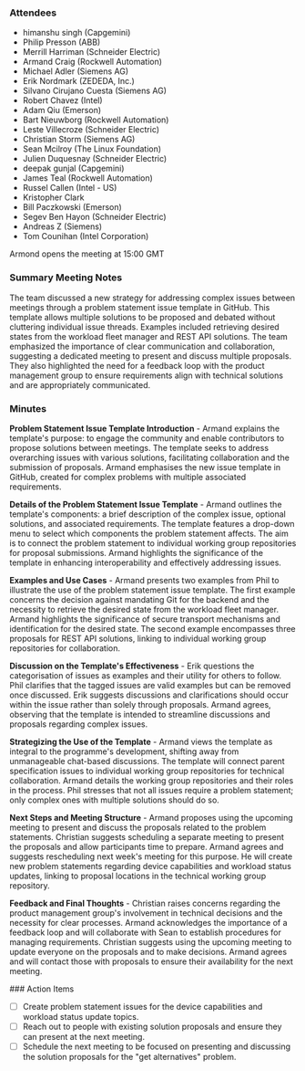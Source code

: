 ### Attendees
- himanshu singh (Capgemini)
- Philip Presson (ABB)
- Merrill Harriman (Schneider Electric)
- Armand Craig (Rockwell Automation)
- Michael Adler (Siemens AG)
- Erik Nordmark (ZEDEDA, Inc.)
- Silvano Cirujano Cuesta (Siemens AG)
- Robert Chavez (Intel)
- Adam Qiu (Emerson)
- Bart Nieuwborg (Rockwell Automation)
- Leste Villecroze (Schneider Electric)
- Christian Storm (Siemens AG)
- Sean Mcilroy (The Linux Foundation)
- Julien Duquesnay (Schneider Electric)
- deepak gunjal (Capgemini)
- James Teal (Rockwell Automation)
- Russel Callen (Intel - US)
- Kristopher Clark 
- Bill Paczkowski (Emerson)
- Segev Ben Hayon (Schneider Electric)
- Andreas Z (Siemens)
- Tom Counihan (Intel Corporation)

Armond opens the meeting at 15:00 GMT

### Summary Meeting Notes

The team discussed a new strategy for addressing complex issues between meetings through a problem statement issue template in GitHub. This template allows multiple solutions to be proposed and debated without cluttering individual issue threads. Examples included retrieving desired states from the workload fleet manager and REST API solutions. The team emphasized the importance of clear communication and collaboration, suggesting a dedicated meeting to present and discuss multiple proposals. They also highlighted the need for a feedback loop with the product management group to ensure requirements align with technical solutions and are appropriately communicated.

### Minutes
**Problem Statement Issue Template Introduction** -
Armand explains the template's purpose: to engage the community and enable contributors to propose solutions between meetings. The template seeks to address overarching issues with various solutions, facilitating collaboration and the submission of proposals. Armand emphasises the new issue template in GitHub, created for complex problems with multiple associated requirements.

**Details of the Problem Statement Issue Template** -
Armand outlines the template's components: a brief description of the complex issue, optional solutions, and associated requirements. The template features a drop-down menu to select which components the problem statement affects. The aim is to connect the problem statement to individual working group repositories for proposal submissions. Armand highlights the significance of the template in enhancing interoperability and effectively addressing issues.

**Examples and Use Cases** -
Armand presents two examples from Phil to illustrate the use of the problem statement issue template. The first example concerns the decision against mandating Git for the backend and the necessity to retrieve the desired state from the workload fleet manager. Armand highlights the significance of secure transport mechanisms and identification for the desired state. The second example encompasses three proposals for REST API solutions, linking to individual working group repositories for collaboration.

**Discussion on the Template's Effectiveness** -
Erik questions the categorisation of issues as examples and their utility for others to follow. Phil clarifies that the tagged issues are valid examples but can be removed once discussed. Erik suggests discussions and clarifications should occur within the issue rather than solely through proposals. Armand agrees, observing that the template is intended to streamline discussions and proposals regarding complex issues.

**Strategizing the Use of the Template** -
Armand views the template as integral to the programme's development, shifting away from unmanageable chat-based discussions. The template will connect parent specification issues to individual working group repositories for technical collaboration. Armand details the working group repositories and their roles in the process. Phil stresses that not all issues require a problem statement; only complex ones with multiple solutions should do so.

**Next Steps and Meeting Structure** -
Armand proposes using the upcoming meeting to present and discuss the proposals related to the problem statements. Christian suggests scheduling a separate meeting to present the proposals and allow participants time to prepare. Armand agrees and suggests rescheduling next week's meeting for this purpose. He will create new problem statements regarding device capabilities and workload status updates, linking to proposal locations in the technical working group repository.

**Feedback and Final Thoughts** -
Christian raises concerns regarding the product management group's involvement in technical decisions and the necessity for clear processes. Armand acknowledges the importance of a feedback loop and will collaborate with Sean to establish procedures for managing requirements. Christian suggests using the upcoming meeting to update everyone on the proposals and to make decisions. Armand agrees and will contact those with proposals to ensure their availability for the next meeting.

### Action Items
- [ ] Create problem statement issues for the device capabilities and workload status update topics.
- [ ] Reach out to people with existing solution proposals and ensure they can present at the next meeting.
- [ ] Schedule the next meeting to be focused on presenting and discussing the solution proposals for the "get alternatives" problem.
